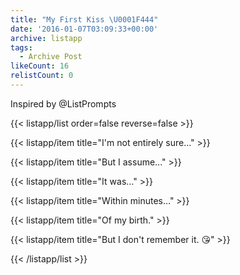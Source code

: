 ```yaml
---
title: "My First Kiss \U0001F444"
date: '2016-01-07T03:09:33+00:00'
archive: listapp
tags: 
  - Archive Post
likeCount: 16
relistCount: 0
---
```


Inspired by @ListPrompts

<!--more-->

{{< listapp/list order=false reverse=false >}}

   {{< listapp/item title="I'm not entirely sure..." >}}

   {{< listapp/item title="But I assume..." >}}

   {{< listapp/item title="It was…" >}}

   {{< listapp/item title="Within minutes…" >}}

   {{< listapp/item title="Of my birth." >}}

   {{< listapp/item title="But I don't remember it. 😘" >}}

{{< /listapp/list >}}
